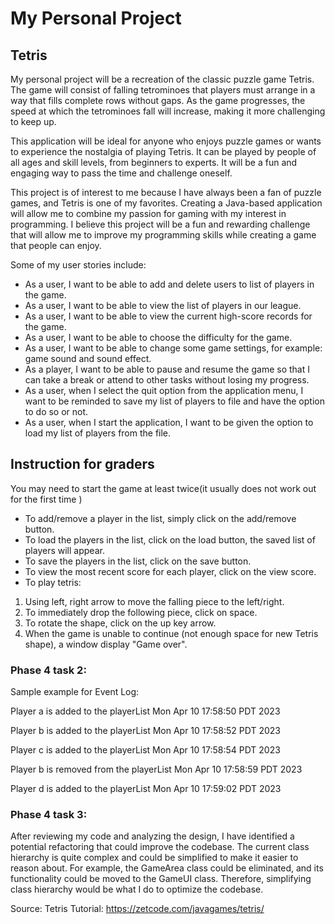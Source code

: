 # My Personal Project

## Tetris
My personal project will be a recreation of the classic puzzle game Tetris. The game will consist of falling tetrominoes that players must arrange in a way that fills complete rows without gaps. As the game progresses, the speed at which the tetrominoes fall will increase, making it more challenging to keep up.

This application will be ideal for anyone who enjoys puzzle games or wants to experience the nostalgia of playing Tetris. It can be played by people of all ages and skill levels, from beginners to experts. It will be a fun and engaging way to pass the time and challenge oneself.

This project is of interest to me because I have always been a fan of puzzle games, and Tetris is one of my favorites. Creating a Java-based application will allow me to combine my passion for gaming with my interest in programming. I believe this project will be a fun and rewarding challenge that will allow me to improve my programming skills while creating a game that people can enjoy.

Some of my user stories include:
- As a user, I want to be able to add and delete users to list of players in the game.
- As a user, I want to be able to view the list of players in our league.
- As a user, I want to be able to view the current high-score records for the game.
- As a user, I want to be able to choose the difficulty for the game.
- As a user, I want to be able to change some game settings, for example: game sound and sound effect.
- As a player, I want to be able to pause and resume the game so that I can take a break or attend to other tasks without losing my progress.
- As a user, when I select the quit option from the application menu, I want to be reminded to save my list of players to file and have the option to do so or not.
- As a user, when I start the application, I want to be given the option to load my list of players from the file.

## Instruction for graders
You may need to start the game at least twice(it usually does not work out for the first time )
     
- To add/remove a player in the list, simply click on the add/remove button.
- To load the players in the list, click on the load button, the saved list of players will appear.
- To save the players in the list, click on the save button.
- To view the most recent score for each player, click on the view score.
- To play tetris:
1. Using left, right arrow to move the falling piece to the left/right.
2. To immediately drop the following piece, click on space.
3. To rotate the shape, click on the up key arrow.
4. When the game is unable to continue (not enough space for new Tetris shape), a window display "Game over".

### Phase 4 task 2:
Sample example for Event Log:

Player a is added to the playerList Mon Apr 10 17:58:50 PDT 2023

Player b is added to the playerList Mon Apr 10 17:58:52 PDT 2023

Player c is added to the playerList Mon Apr 10 17:58:54 PDT 2023

Player b is removed from the playerList Mon Apr 10 17:58:59 PDT 2023

Player d is added to the playerList Mon Apr 10 17:59:02 PDT 2023

### Phase 4 task 3:
After reviewing my code and analyzing the design, I have identified a potential refactoring that could improve the 
codebase. The current class hierarchy is quite complex and could be simplified to make it easier to reason about. 
For example, the GameArea class could be eliminated, and its functionality could be moved to the GameUI class.
Therefore, simplifying class hierarchy would be what I do to optimize the codebase.

Source:
Tetris Tutorial: https://zetcode.com/javagames/tetris/
